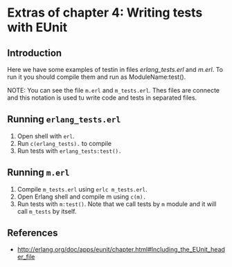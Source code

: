 # Extras of chapter 4: Writing tests with EUnit

## Introduction
Here we have some examples of testin in files *erlang_tests.erl* and *m.erl*. To run it you should compile them and run as ModuleName:test().

NOTE: You can see the file `m.erl` and `m_tests.erl`. Thes files are connecte and this notation is used tu write code and tests in separated files.

## Running `erlang_tests.erl`
1. Open shell with `erl`.
2. Run `c(erlang_tests).` to compile
3. Run tests with `erlang_tests:test().`

## Running `m.erl`
1. Compile `m_tests.erl` using `erlc m_tests.erl`.
2. Open Erlang shell and compile m using `c(m).`
3. Run tests with `m:test()`. Note that we call tests by `m` module and it will call `m_tests` by itself.

## References
- http://erlang.org/doc/apps/eunit/chapter.html#Including_the_EUnit_header_file
